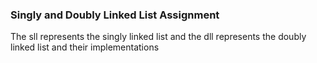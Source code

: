 ### Singly and Doubly Linked List Assignment ###
The sll represents the singly linked list and the dll represents the doubly linked list and their implementations
